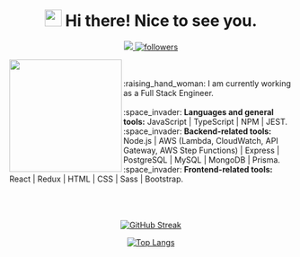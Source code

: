 <!--
**LSegg/LSegg** is a ✨ _special_ ✨ repository because its `README.md` (this file) appears on your GitHub profile.
-->

<!-- Title -->

<h1 align="center"><img src="https://emojis.slackmojis.com/emojis/images/1531849430/4246/blob-sunglasses.gif?1531849430" width="30"/> Hi there! Nice to see you.</h1>

<!-- Badges -->

<p align="center">
    <a href="https://www.linkedin.com/in/lucia-seggiaro/">
    <img src="https://img.shields.io/badge/-Lucia%20Seggiaro-81b29a?style=for-the-badge&logo=Linkedin&logoColor=white&link=https://www.linkedin.com/in/lucia-seggiaro/" />
  </a>  
    
  <a href="https://github.com/lsegg">
    <img alt="followers" title="Follow me on Github" src="https://img.shields.io/github/followers/lsegg?color=81b29a&labelColor=81b29a&style=for-the-badge&logo=github&label=Follow"/></a>  
</p>

<!-- Currently -->

<p>
    <img align="left" src="https://user-images.githubusercontent.com/5713670/87202985-820dcb80-c2b6-11ea-9f56-7ec461c497c3.gif" width="200"></img>
    <br>
    <br>
    :raising_hand_woman: I am currently working as a Full Stack Engineer.
    <br>
    <br>
    :space_invader: <strong>Languages and general tools:</strong> JavaScript | TypeScript | NPM | JEST.
    <br>
    :space_invader: <strong>Backend-related tools:</strong> Node.js | AWS (Lambda, CloudWatch, API Gateway, AWS Step Functions) | Express | PostgreSQL | MySQL | MongoDB | Prisma.
    <br>
    :space_invader: <strong>Frontend-related tools:</strong> React | Redux | HTML | CSS | Sass | Bootstrap.
    <br>
    <br>
    <br>
    <br>
</p>

<!-- Github Stats -->

<div align="center">
        
[![GitHub Streak](https://streak-stats.demolab.com/?user=lsegg&theme=tokyonight&hide_border=true)](https://git.io/streak-stats)

</div>
    
<div align="center">

[![Top Langs](http://github-readme-stats.vercel.app/api/top-langs/?username=LSegg&layout=compact&hide_border=true&theme=tokyonight&card_width=445)](https://github.com/anuraghazra/github-readme-stats&PAT_1)

</div>
